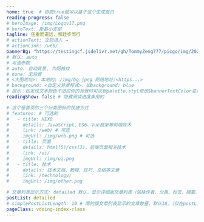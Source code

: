 ```yaml
---
home: true  # 协商true就可以基于这个生成首页
reading-progress: false
# heroImage: /img/Logov17.png
# heroText: 斯基小支部
tagline: 任重而道远，积跬步而行
# actionText: 立刻进入 →
# actionLink: /web/
bannerBg: "https://testingcf.jsdelivr.net/gh/TommyZeng777/picgo/img/202209200031954.jpg"
# 默认: auto
# 可选参数
# auto: 自动背景, 为网格纹
# none: 无背景
# <大图地址>: 本地的: /img/bg.jpeg 网络地址:<https...>
# background: <自定义背景样式>，如background: blue
# 提示：如发现文本颜色不适应你的背景时可以到palette.styl修改$bannerTextColor变量
readingShow: false # 隐藏阅读进度条用的

# 这个是首页的三个分类图标的快捷方式
# features: # 可选的
#   - title: HEXO
#     details: JavaScript、ES6、Vue框架等前端技术
#     link: /web/ # 可选
#     imgUrl: /img/web.png # 可选
#   - title: 页面
#     details: html(5)/css(3)，前端页面相关技术
#     link: /ui/
#     imgUrl: /img/ui.png
#   - title: 技术
#     details: 技术文档、教程、技巧、总结等文章
#     link: /technology/
#     imgUrl: /img/other.png

# 文章列表显示方式: detailed 默认，显示详细版文章列表（包括作者、分类、标签、摘要、分页等）| simple => 显示简约版文章列表（仅标题和日期）| none 不显示文章列表
postList: detailed
# simplePostListLength: 10 # 简约版文章列表显示的文章数量，默认10。（仅在postList设置为simple时生效）
pageClass: vdoing-index-class
---
```


<!-- ::: cardList 1   
```yaml
- name: 麋鹿鲁哟
  desc: 大道至简，知易行难
  avatar: https://testingcf.jsdelivr.net/gh/xugaoyi/image_store/blog/20200122153807.jpg # 可选
  link: https://www.cnblogs.com/miluluyo/ # 可选
  bgColor: '#CBEAFA' # 可选，默认var(--bodyBg)。颜色值有#号时请添加单引号
  textColor: '#6854A1' # 可选，默认var(--textColor)
- name: XAOXUU
  desc: '#IOS #Volantis主题作者'
  avatar: https://testingcf.jsdelivr.net/gh/xaoxuu/assets@master/avatar/avatar.png
  link: https://xaoxuu.com
  bgColor: '#718971'
  textColor: '#fff'
- name: 平凡的你我
  desc: 理想成为大牛的小陈同学
  avatar: https://reinness.com/avatar.png
  link: https://reinness.com
  bgColor: '#FCDBA0'
  textColor: '#A05F2C'
```
:::

::: cardImgList
```yaml
- img: https://testingcf.jsdelivr.net/gh/xugaoyi/image_store/blog/20200529162253.jpg
  link: https://xugaoyi.com/
  name: 标题
  desc: 描述内容描述内容描述内容描述内容描述内容描述内容描述内容描述内容 # 描述，可选
  author: Evan Xu # 作者，可选
  avatar: https://testingcf.jsdelivr.net/gh/xugaoyi/image_store/blog/20200103123203.jpg # 头像，可选
- img: https://testingcf.jsdelivr.net/gh/xugaoyi/image_store/blog/20200530100256.jpg
  link: https://xugaoyi.com/
  name: 标题
  desc: 描述内容描述内容描述内容描述内容描述内容描述内容描述内容描述内容
  author: Evan Xu
  avatar: https://testingcf.jsdelivr.net/gh/xugaoyi/image_store/blog/20200103123203.jpg
- img: https://testingcf.jsdelivr.net/gh/xugaoyi/image_store/blog/20200530100257.jpg
  link: https://xugaoyi.com/
  name: 标题
  desc: 描述内容描述内容描述内容描述内容描述内容描述内容描述内容描述内容
  author: Evan Xu
  avatar: https://testingcf.jsdelivr.net/gh/xugaoyi/image_store/blog/20200103123203.jpg
```
::: -->

<!-- 小熊猫 -->
<!-- <img src="/img/panda-waving.png" class="panda no-zoom" style="width: 130px;height: 115px;opacity: 0.8;margin-bottom: -4px;padding-bottom:0;position: fixed;bottom: 0;left: 0.5rem;z-index: 1;"> -->

<ClientOnly>
  <IndexBigImg />
</ClientOnly>